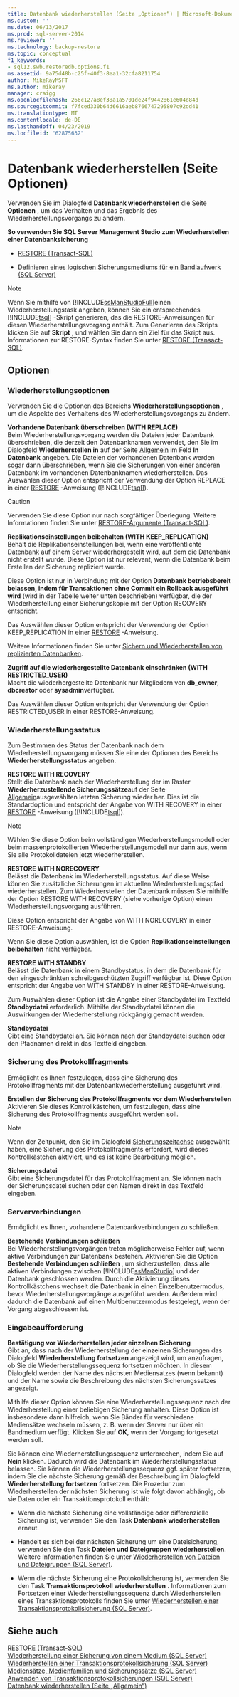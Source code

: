 ```yaml
---
title: Datenbank wiederherstellen (Seite „Optionen“) | Microsoft-Dokumentation
ms.custom: ''
ms.date: 06/13/2017
ms.prod: sql-server-2014
ms.reviewer: ''
ms.technology: backup-restore
ms.topic: conceptual
f1_keywords:
- sql12.swb.restoredb.options.f1
ms.assetid: 9a75d48b-c25f-40f3-8ea1-32cfa8211754
author: MikeRayMSFT
ms.author: mikeray
manager: craigg
ms.openlocfilehash: 266c127a8ef38a1a5701de24f9442861e604d84d
ms.sourcegitcommit: f7fced330b64d6616aeb8766747295807c92dd41
ms.translationtype: MT
ms.contentlocale: de-DE
ms.lasthandoff: 04/23/2019
ms.locfileid: "62875632"
---
```

# <a name="restore-database-options-page"></a>Datenbank wiederherstellen (Seite Optionen)
  Verwenden Sie im Dialogfeld **Datenbank wiederherstellen** die Seite **Optionen** , um das Verhalten und das Ergebnis des Wiederherstellungsvorgangs zu ändern.  
  
 **So verwenden Sie SQL Server Management Studio zum Wiederherstellen einer Datenbanksicherung**  
  
-   [RESTORE &#40;Transact-SQL&#41;](/sql/t-sql/statements/restore-statements-transact-sql)  
  
-   [Definieren eines logischen Sicherungsmediums für ein Bandlaufwerk &#40;SQL Server&#41;](define-a-logical-backup-device-for-a-tape-drive-sql-server.md)  
  
> [!NOTE]  
>  Wenn Sie mithilfe von [!INCLUDE[ssManStudioFull](../../includes/ssmanstudiofull-md.md)]einen Wiederherstellungstask angeben, können Sie ein entsprechendes [!INCLUDE[tsql](../../includes/tsql-md.md)] -Skript generieren, das die RESTORE-Anweisungen für diesen Wiederherstellungsvorgang enthält. Zum Generieren des Skripts klicken Sie auf **Skript** , und wählen Sie dann ein Ziel für das Skript aus. Informationen zur RESTORE-Syntax finden Sie unter [RESTORE &#40;Transact-SQL&#41;](/sql/t-sql/statements/restore-statements-transact-sql).  
  
## <a name="options"></a>Optionen  
  
### <a name="restore-options"></a>Wiederherstellungsoptionen  
 Verwenden Sie die Optionen des Bereichs **Wiederherstellungsoptionen** , um die Aspekte des Verhaltens des Wiederherstellungsvorgangs zu ändern.  
  
 **Vorhandene Datenbank überschreiben (WITH REPLACE)**  
 Beim Wiederherstellungsvorgang werden die Dateien jeder Datenbank überschrieben, die derzeit den Datenbanknamen verwendet, den Sie im Dialogfeld **Wiederherstellen in** auf der Seite [Allgemein](../../integration-services/general-page-of-integration-services-designers-options.md) im Feld **In Datenbank** angeben. Die Dateien der vorhandenen Datenbank werden sogar dann überschrieben, wenn Sie die Sicherungen von einer anderen Datenbank im vorhandenen Datenbanknamen wiederherstellen. Das Auswählen dieser Option entspricht der Verwendung der Option REPLACE in einer [RESTORE](/sql/t-sql/statements/restore-statements-arguments-transact-sql) -Anweisung ([!INCLUDE[tsql](../../includes/tsql-md.md)]).  
  
> [!CAUTION]  
>  Verwenden Sie diese Option nur nach sorgfältiger Überlegung. Weitere Informationen finden Sie unter [RESTORE-Argumente &#40;Transact-SQL&#41;](/sql/t-sql/statements/restore-statements-arguments-transact-sql).  
  
 **Replikationseinstellungen beibehalten (WITH KEEP_REPLICATION)**  
 Behält die Replikationseinstellungen bei, wenn eine veröffentlichte Datenbank auf einem Server wiederhergestellt wird, auf dem die Datenbank nicht erstellt wurde. Diese Option ist nur relevant, wenn die Datenbank beim Erstellen der Sicherung repliziert wurde.  
  
 Diese Option ist nur in Verbindung mit der Option **Datenbank betriebsbereit belassen, indem für Transaktionen ohne Commit ein Rollback ausgeführt wird** (wird in der Tabelle weiter unten beschrieben) verfügbar, die der Wiederherstellung einer Sicherungskopie mit der Option RECOVERY entspricht.  
  
 Das Auswählen dieser Option entspricht der Verwendung der Option KEEP_REPLICATION in einer [RESTORE](/sql/t-sql/statements/restore-statements-transact-sql) -Anweisung.  
  
 Weitere Informationen finden Sie unter [Sichern und Wiederherstellen von replizierten Datenbanken](../replication/administration/back-up-and-restore-replicated-databases.md).  
  
 **Zugriff auf die wiederhergestellte Datenbank einschränken (WITH RESTRICTED_USER)**  
 Macht die wiederhergestellte Datenbank nur Mitgliedern von **db_owner**, **dbcreator** oder **sysadmin**verfügbar.  
  
 Das Auswählen dieser Option entspricht der Verwendung der Option RESTRICTED_USER in einer RESTORE-Anweisung.  
  
### <a name="recovery-state"></a>Wiederherstellungsstatus  
 Zum Bestimmen des Status der Datenbank nach dem Wiederherstellungsvorgang müssen Sie eine der Optionen des Bereichs **Wiederherstellungsstatus** angeben.  
  
 **RESTORE WITH RECOVERY**  
 Stellt die Datenbank nach der Wiederherstellung der im Raster **Wiederherzustellende Sicherungssätze**auf der Seite [Allgemein](../../integration-services/general-page-of-integration-services-designers-options.md)ausgewählten letzten Sicherung wieder her. Dies ist die Standardoption und entspricht der Angabe von WITH RECOVERY in einer [RESTORE](/sql/t-sql/statements/restore-statements-arguments-transact-sql) -Anweisung ([!INCLUDE[tsql](../../includes/tsql-md.md)]).  
  
> [!NOTE]  
>  Wählen Sie diese Option beim vollständigen Wiederherstellungsmodell oder beim massenprotokollierten Wiederherstellungsmodell nur dann aus, wenn Sie alle Protokolldateien jetzt wiederherstellen.  
  
 **RESTORE WITH NORECOVERY**  
 Belässt die Datenbank im Wiederherstellungsstatus. Auf diese Weise können Sie zusätzliche Sicherungen im aktuellen Wiederherstellungspfad wiederherstellen. Zum Wiederherstellen der Datenbank müssen Sie mithilfe der Option RESTORE WITH RECOVERY (siehe vorherige Option) einen Wiederherstellungsvorgang ausführen.  
  
 Diese Option entspricht der Angabe von WITH NORECOVERY in einer RESTORE-Anweisung.  
  
 Wenn Sie diese Option auswählen, ist die Option **Replikationseinstellungen beibehalten** nicht verfügbar.  
  
 **RESTORE WITH STANDBY**  
 Belässt die Datenbank in einem Standbystatus, in dem die Datenbank für den eingeschränkten schreibgeschützten Zugriff verfügbar ist. Diese Option entspricht der Angabe von WITH STANDBY in einer RESTORE-Anweisung.  
  
 Zum Auswählen dieser Option ist die Angabe einer Standbydatei im Textfeld **Standbydatei** erforderlich. Mithilfe der Standbydatei können die Auswirkungen der Wiederherstellung rückgängig gemacht werden.  
  
 **Standbydatei**  
 Gibt eine Standbydatei an. Sie können nach der Standbydatei suchen oder den Pfadnamen direkt in das Textfeld eingeben.  
  
### <a name="tail-log-backup"></a>Sicherung des Protokollfragments  
 Ermöglicht es Ihnen festzulegen, dass eine Sicherung des Protokollfragments mit der Datenbankwiederherstellung ausgeführt wird.  
  
 **Erstellen der Sicherung des Protokollfragments vor dem Wiederherstellen**  
 Aktivieren Sie dieses Kontrollkästchen, um festzulegen, dass eine Sicherung des Protokollfragments ausgeführt werden soll.  
  
> [!NOTE]  
>  Wenn der Zeitpunkt, den Sie im Dialogfeld [Sicherungszeitachse](backup-timeline.md) ausgewählt haben, eine Sicherung des Protokollfragments erfordert, wird dieses Kontrollkästchen aktiviert, und es ist keine Bearbeitung möglich.  
  
 **Sicherungsdatei**  
 Gibt eine Sicherungsdatei für das Protokollfragment an. Sie können nach der Sicherungsdatei suchen oder den Namen direkt in das Textfeld eingeben.  
  
### <a name="server-connections"></a>Serververbindungen  
 Ermöglicht es Ihnen, vorhandene Datenbankverbindungen zu schließen.  
  
 **Bestehende Verbindungen schließen**  
 Bei Wiederherstellungsvorgängen treten möglicherweise Fehler auf, wenn aktive Verbindungen zur Datenbank bestehen. Aktivieren Sie die Option **Bestehende Verbindungen schließen** , um sicherzustellen, dass alle aktiven Verbindungen zwischen [!INCLUDE[ssManStudio](../../includes/ssmanstudio-md.md)] und der Datenbank geschlossen werden. Durch die Aktivierung dieses Kontrollkästchens wechselt die Datenbank in einen Einzelbenutzermodus, bevor Wiederherstellungsvorgänge ausgeführt werden. Außerdem wird dadurch die Datenbank auf einen Multibenutzermodus festgelegt, wenn der Vorgang abgeschlossen ist.  
  
### <a name="prompt"></a>Eingabeaufforderung  
 **Bestätigung vor Wiederherstellen jeder einzelnen Sicherung**  
 Gibt an, dass nach der Wiederherstellung der einzelnen Sicherungen das Dialogfeld **Wiederherstellung fortsetzen** angezeigt wird, um anzufragen, ob Sie die Wiederherstellungssequenz fortsetzen möchten. In diesem Dialogfeld werden der Name des nächsten Mediensatzes (wenn bekannt) und der Name sowie die Beschreibung des nächsten Sicherungssatzes angezeigt.  
  
 Mithilfe dieser Option können Sie eine Wiederherstellungssequenz nach der Wiederherstellung einer beliebigen Sicherung anhalten. Diese Option ist insbesondere dann hilfreich, wenn Sie Bänder für verschiedene Mediensätze wechseln müssen, z. B. wenn der Server nur über ein Bandmedium verfügt. Klicken Sie auf **OK**, wenn der Vorgang fortgesetzt werden soll.  
  
 Sie können eine Wiederherstellungssequenz unterbrechen, indem Sie auf **Nein** klicken. Dadurch wird die Datenbank im Wiederherstellungsstatus belassen. Sie können die Wiederherstellungssequenz ggf. später fortsetzen, indem Sie die nächste Sicherung gemäß der Beschreibung im Dialogfeld **Wiederherstellung fortsetzen** fortsetzen. Die Prozedur zum Wiederherstellen der nächsten Sicherung ist wie folgt davon abhängig, ob sie Daten oder ein Transaktionsprotokoll enthält:  
  
-   Wenn die nächste Sicherung eine vollständige oder differenzielle Sicherung ist, verwenden Sie den Task **Datenbank wiederherstellen** erneut.  
  
-   Handelt es sich bei der nächsten Sicherung um eine Dateisicherung, verwenden Sie den Task **Dateien und Dateigruppen wiederherstellen**. Weitere Informationen finden Sie unter [Wiederherstellen von Dateien und Dateigruppen &#40;SQL Server&#41;](restore-files-and-filegroups-sql-server.md).  
  
-   Wenn die nächste Sicherung eine Protokollsicherung ist, verwenden Sie den Task **Transaktionsprotokoll wiederherstellen** . Informationen zum Fortsetzen einer Wiederherstellungssequenz durch Wiederherstellen eines Transaktionsprotokolls finden Sie unter [Wiederherstellen einer Transaktionsprotokollsicherung &#40;SQL Server&#41;](restore-a-transaction-log-backup-sql-server.md).  
  
## <a name="see-also"></a>Siehe auch  
 [RESTORE &#40;Transact-SQL&#41;](/sql/t-sql/statements/restore-statements-transact-sql)   
 [Wiederherstellung einer Sicherung von einem Medium &#40;SQL Server&#41;](restore-a-backup-from-a-device-sql-server.md)   
 [Wiederherstellen einer Transaktionsprotokollsicherung &#40;SQL Server&#41;](restore-a-transaction-log-backup-sql-server.md)   
 [Mediensätze, Medienfamilien und Sicherungssätze &#40;SQL Server&#41;](media-sets-media-families-and-backup-sets-sql-server.md)   
 [Anwenden von Transaktionsprotokollsicherungen &#40;SQL Server&#41;](transaction-log-backups-sql-server.md)   
 [Datenbank wiederherstellen &#40;Seite „Allgemein“&#41;](../../integration-services/general-page-of-integration-services-designers-options.md)  
  
  
